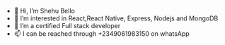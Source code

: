 - 👋 Hi, I’m Shehu Bello
- 👀 I’m interested in React,React Native, Express, Nodejs and MongoDB 
- 🌱 I’m a certified Full stack developer
- 📫 I can be reached through +2349061983150 on whatsApp

<!---
belloshehu/belloshehu is a ✨ special ✨ repository because its `README.md` (this file) appears on your GitHub profile.
You can click the Preview link to take a look at your changes.
--->
